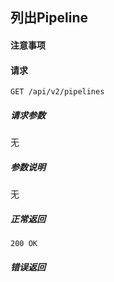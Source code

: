 ## 列出Pipeline

#### 注意事项


#### 请求

```
GET /api/v2/pipelines
```

##### 请求参数

无

##### 参数说明

无

##### 正常返回

```
200 OK
```

##### 错误返回
